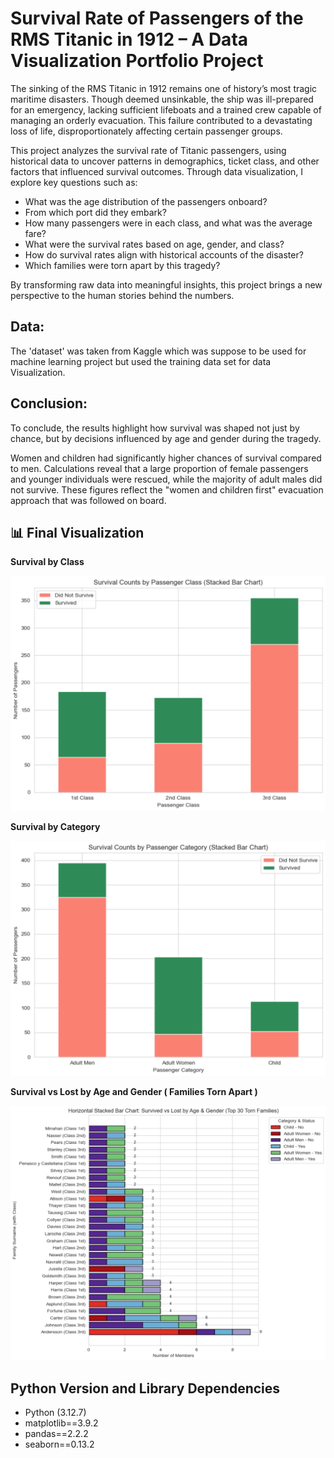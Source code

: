 # **Survival Rate of Passengers of the RMS Titanic in 1912 – A Data Visualization Portfolio Project**  

The sinking of the RMS Titanic in 1912 remains one of history’s most tragic maritime disasters. Though deemed unsinkable, the ship was ill-prepared for an emergency, lacking sufficient lifeboats and a trained crew capable of managing an orderly evacuation. This failure contributed to a devastating loss of life, disproportionately affecting certain passenger groups.  

This project analyzes the survival rate of Titanic passengers, using historical data to uncover patterns in demographics, ticket class, and other factors that influenced survival outcomes. Through data visualization, I explore key questions such as:  

- What was the age distribution of the passengers onboard?  
- From which port did they embark?  
- How many passengers were in each class, and what was the average fare?  
- What were the survival rates based on age, gender, and class?  
- How do survival rates align with historical accounts of the disaster?  
- Which families were torn apart by this tragedy?  

By transforming raw data into meaningful insights, this project brings a new perspective to the human stories behind the numbers.  

## Data: 
The 'dataset' was taken from Kaggle which was suppose to be used for machine learning project but used the training data set for data Visualization.

## Conclusion: 
To conclude, the results highlight how survival was shaped not just by chance, but by decisions influenced by age and gender during the tragedy.

Women and children had significantly higher chances of survival compared to men. Calculations reveal that a large proportion of female passengers and younger individuals were rescued, while the majority of adult males did not survive. These figures reflect the "women and children first" evacuation approach that was followed on board.

<h2>📊 Final Visualization</h2>

<p><strong>Survival by Class</strong></p>
<img src="SurvivalCountsByPassengerClass.png" alt="Survival by Class" width="800"/>

<p><strong>Survival by Category</strong></p>
<img src="SurvivalCountsByPassengerCategory.png" alt="Survival by Category" width="800"/>

<p><strong>Survival vs Lost by Age and Gender ( Families Torn Apart )</strong></p>
<img src="SurvivalVsLostAgeAndGender.png" alt="Survival vs Lost by Age and Gender" width="800"/>

## Python Version and Library Dependencies
- Python (3.12.7)
- matplotlib==3.9.2
- pandas==2.2.2
- seaborn==0.13.2
